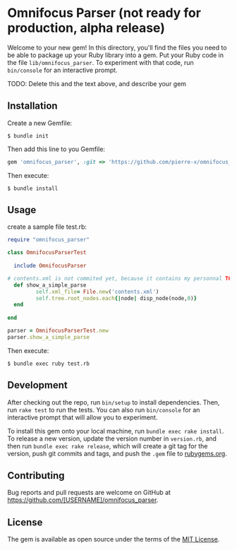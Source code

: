 # Omnifocus Parser (not ready for production, alpha release)

Welcome to your new gem! In this directory, you'll find the files you need to be able to package up your Ruby library into a gem. Put your Ruby code in the file `lib/omnifocus_parser`. To experiment with that code, run `bin/console` for an interactive prompt.

TODO: Delete this and the text above, and describe your gem

## Installation
Create a new Gemfile:

    $ bundle init

Then add this line to you Gemfile:
```ruby
gem 'omnifocus_parser', :git => 'https://github.com/pierre-x/omnifocus_parser.git'
```

Then execute:

    $ bundle install

## Usage

create a sample file test.rb:

```ruby
require "omnifocus_parser"

class OmnifocusParserTest 
  
  include OmnifocusParser

# contents.xml is not commited yet, because it contains my personnal TODO list
  def show_a_simple_parse
         self.xml_file= File.new('contents.xml')
         self.tree.root_nodes.each{|node| disp_node(node,0)}
  end       
         
end

parser = OmnifocusParserTest.new
parser.show_a_simple_parse
```

Then execute:

    $ bundle exec ruby test.rb

## Development

After checking out the repo, run `bin/setup` to install dependencies. Then, run `rake test` to run the tests. You can also run `bin/console` for an interactive prompt that will allow you to experiment.

To install this gem onto your local machine, run `bundle exec rake install`. To release a new version, update the version number in `version.rb`, and then run `bundle exec rake release`, which will create a git tag for the version, push git commits and tags, and push the `.gem` file to [rubygems.org](https://rubygems.org).

## Contributing

Bug reports and pull requests are welcome on GitHub at https://github.com/[USERNAME]/omnifocus_parser.

## License

The gem is available as open source under the terms of the [MIT License](http://opensource.org/licenses/MIT).
